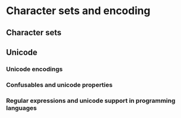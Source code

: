 # Character sets and encoding

## Character sets

## Unicode

### Unicode encodings

### Confusables and unicode properties



### Regular expressions and unicode support in programming languages
